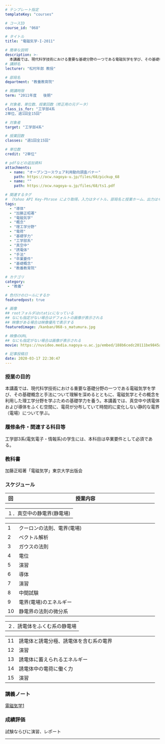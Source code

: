 ```yaml
---
# テンプレート指定
templateKey: "courses"

# コースID
course_id: "068"

# タイトル
title: "電磁気学-I-2011"

# 簡単な説明
description: >-
  本講義では、現代科学技術における重要な基礎分野の一つである電磁気学を学び、その基礎概念と手法について理解を深めるとともに、電磁気学とその概念を利用した理工学分野を学ぶための基礎学力を養う。本講義では、真空中や誘電体および導体をふくむ空間に、電荷が分布していて時間的に変化しない静的な電界（電場）について学ぶ。 ....
# 講師名
lecturer: "松村年郎 教授"

# 部局名
department: "教養教育院"

# 開講時限
term: "2011年度	後期"

# 対象者、単位数、授業回数（修正用の元データ）
class_is_for: "工学部4系
2単位、週1回全15回"

# 対象者
target: "工学部4系"

# 授業回数
classes: "週1回全15回"

# 単位数
credit: "2単位"

# pdfなどの追加資料
attachments:
  - name: "オープンコースウェア利用動向調査バナー" 
    path: https://ocw.nagoya-u.jp/files/68/pickup_68
  - name: "" 
    path: https://ocw.nagoya-u.jp/files/68/ts1.pdf

# 関連するタグ
# （Yahoo API Key-Phrase により取得。入力はタイトル、部局名と授業ホーム、出力はキーフレーズ（tags））
tags:
  - "導体"
  - "加藤正昭著"
  - "電磁気学"
  - "概念"
  - "理工学分野"
  - "電荷"
  - "基礎学力"
  - "工学部系"
  - "真空中"
  - "誘電体"
  - "手法"
  - "卒業要件"
  - "基礎概念"
  - "教養教育院"

# カテゴリ
category:
 - "教養"

# 色付けのロールにするか
featuredpost: true

# 画像
## rootフォルダはstaticになっている
## なにも指定がない場合はデフォルトの画像が表示される
## 映像がある場合は映像優先で表示する
featuredimage: /kanban/068-s_matumura.jpg

# 映像のURL
## なにも指定がない場合は画像が表示される
movie: https://nuvideo.media.nagoya-u.ac.jp/embed/188b6cedc20111be9845aa753890aea3dfb59e53

# 記事投稿日
date: 2020-03-17 22:30:47
---
```


### 授業の目的

本講義では、現代科学技術における重要な基礎分野の一つである電磁気学を学び、その基礎概念と手法について理解を深めるとともに、電磁気学とその概念を利用した理工学分野を学ぶための基礎学力を養う。本講義では、真空中や誘電体および導体をふくむ空間に、電荷が分布していて時間的に変化しない静的な電界（電場）について学ぶ。








### 履修条件・関連する科目等

工学部3系(電気電子・情報系)の学生には、本科目は卒業要件として必須である。 

### 教科書

加藤正昭著「電磁気学」東京大学出版会


<h3>スケジュール</h3>
<table class="basic" width="455">
<tr>
<th width="20" class="center">回</th>
<th width="435" class="center">授業内容</th>
</tr>
</table>
<table class="basic" width="455">
<tr>
<td>１．真空中の静電界(静電場)</td>
</tr>
</table>
<table class="basic" width="455">
<tr>
<td width="20" class="center">1</td>
<td width="435">
<div>クーロンの法則、電界(電場)</div></td>
</tr>
<tr>
<td class="center">2</td>
<td>
<div>ベクトル解析</div>
</td>
</tr>
<tr>
<td class="center">3</td>
<td>
<div>ガウスの法則</div>
</td>
</tr>
<tr>
<td class="center">4</td>
<td>
<div>電位</div>
</td>
</tr>
<tr>
<td class="center">5</td>
<td>
<div>演習</div>
</td>
</tr>
<tr>
<td class="center">6</td>
<td>
<div>導体</div>
</td>
</tr>
<tr>
<td class="center">7</td>
<td>
<div>演習</div>
</td>
</tr>
<tr>
<td class="center">8</td>
<td>
<div>中間試験</div>
</td>
</tr>
<tr>
<td class="center">9</td>
<td>
<div>電界(電場)のエネルギー</div>
</td>
</tr>
<tr>
<td class="center">10</td>
<td>
<div>静電界の法則の微分系</div>
</td>
</tr>
</table>
<table class="basic" width="455">
<tr>
<td>２．誘電体をふくむ系の静電場</td>
</tr>
</table>
<table class="basic" width="455">
<tr>
<td width="20" class="center">11</td>
<td width="435">
<div>誘電体と誘電分極、誘電体を含む系の電界</div></td>
</tr>
<tr>
<td class="center">12</td>
<td>
<div>演習</div>
</td>
</tr>
<tr>
<td class="center">13</td>
<td>
<div>誘電体に蓄えられるエネルギー</div>
</td>
</tr>
<tr>
<td class="center">14</td>
<td>
<div>誘電体中の電荷に働く力</div>
</td>
</tr>
<tr>
<td class="center">15</td>
<td>
<div>演習</div>
</td>
</tr>
</table>


### 講義ノート

[電磁気学1](https://ocw.nagoya-u.jp/files/68/ts1.pdf) 





### 成績評価

試験ならびに演習、レポート





-----